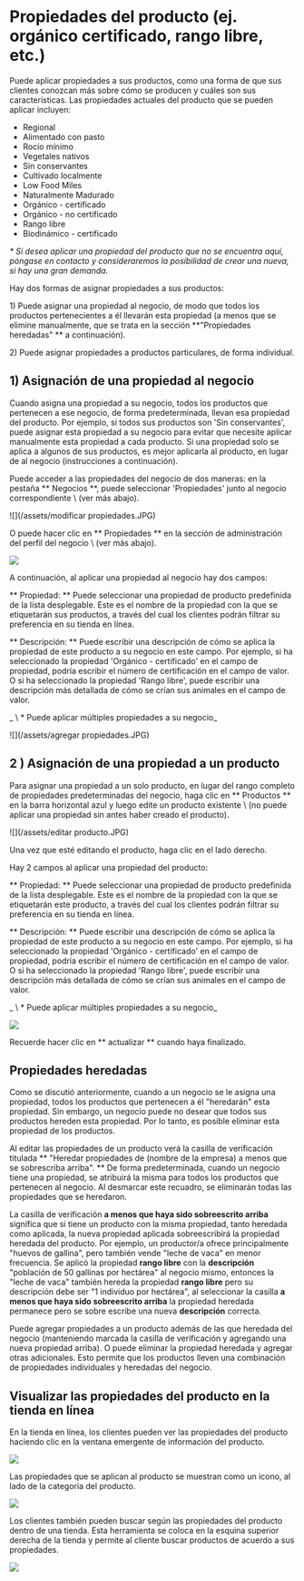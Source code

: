 # Propiedades del producto \(ej. orgánico certificado, rango libre, etc.\)
  
Puede aplicar propiedades a sus productos, como una forma de que sus clientes conozcan más sobre cómo se producen y cuáles son sus características. Las propiedades actuales del producto que se pueden aplicar incluyen:

* Regional
* Alimentado con pasto
* Rocío mínimo
* Vegetales nativos
* Sin conservantes
* Cultivado localmente
* Low Food Miles
* Naturalmente Madurado
* Orgánico - certificado
* Orgánico - no certificado
* Rango libre
* Biodinámico - certificado

_\* Si desea aplicar una propiedad del producto que no se encuentra aquí, póngase en contacto y consideraremos la posibilidad de crear una nueva, si hay una gran demanda._

Hay dos formas de asignar propiedades a sus productos:

1\) Puede asignar una propiedad al negocio, de modo que todos los productos pertenecientes a él llevarán esta propiedad \(a menos que se elimine manualmente, que se trata en la sección **"Propiedades heredadas" ** a continuación\).

2\) Puede asignar propiedades a productos particulares, de forma individual.

## 1\) Asignación de una propiedad al negocio

Cuando asigna una propiedad a su negocio, todos los productos que pertenecen a ese negocio, de forma predeterminada, llevan esa propiedad del producto. Por ejemplo, si todos sus productos son 'Sin conservantes', puede asignar esta propiedad a su negocio para evitar que necesite aplicar manualmente esta propiedad a cada producto. Si una propiedad solo se aplica a algunos de sus productos, es mejor aplicarla al producto, en lugar de al negocio \(instrucciones a continuación\).

Puede acceder a las propiedades del negocio de dos maneras: en la pestaña ** Negocios **, puede seleccionar 'Propiedades' junto al negocio correspondiente \ (ver más abajo\).

![](/assets/modificar propiedades.JPG)

O puede hacer clic en ** Propiedades ** en la sección de administración del perfil del negocio \ (ver más abajo\).

![](/assets/propiedades.JPG)

A continuación, al aplicar una propiedad al negocio hay dos campos:

** Propiedad: ** Puede seleccionar una propiedad de producto predefinida de la lista desplegable. Este es el nombre de la propiedad con la que se etiquetarán sus productos, a través del cual los clientes podrán filtrar su preferencia en su tienda en línea.

** Descripción: ** Puede escribir una descripción de cómo se aplica la propiedad de este producto a su negocio en este campo. Por ejemplo, si ha seleccionado la propiedad 'Orgánico - certificado' en el campo de propiedad, podría escribir el número de certificación en el campo de valor. O si ha seleccionado la propiedad 'Rango libre', puede escribir una descripción más detallada de cómo se crían sus animales en el campo de valor.

_ \ * Puede aplicar múltiples propiedades a su negocio_

![](/assets/agregar propiedades.JPG)

## 2 \) Asignación de una propiedad a un producto

Para asignar una propiedad a un solo producto, en lugar del rango completo de propiedades predeterminadas del negocio, haga clic en ** Productos ** en la barra horizontal azul y luego edite un producto existente \ (no puede aplicar una propiedad sin antes haber creado el producto\).

![](/assets/editar producto.JPG)

Una vez que esté editando el producto, haga clic en el lado derecho.

Hay 2 campos al aplicar una propiedad del producto:

** Propiedad: ** Puede seleccionar una propiedad de producto predefinida de la lista desplegable. Este es el nombre de la propiedad con la que se etiquetarán este producto, a través del cual los clientes podrán filtrar su preferencia en su tienda en línea.

** Descripción: ** Puede escribir una descripción de cómo se aplica la propiedad de este producto a su negocio en este campo. Por ejemplo, si ha seleccionado la propiedad 'Orgánico - certificado' en el campo de propiedad, podría escribir el número de certificación en el campo de valor. O si ha seleccionado la propiedad 'Rango libre', puede escribir una descripción más detallada de cómo se crían sus animales en el campo de valor.

_ \ * Puede aplicar múltiples propiedades a su negocio_

![](/assets/propiedades-productos.JPG)

Recuerde hacer clic en ** actualizar ** cuando haya finalizado.

## Propiedades heredadas

Como se discutió anteriormente, cuando a un negocio se le asigna una propiedad, todos los productos que pertenecen a él "heredarán" esta propiedad. Sin embargo, un negocio puede no desear que todos sus productos hereden esta propiedad. Por lo tanto, es posible eliminar esta propiedad de los productos.

Al editar las propiedades de un producto verá la casilla de verificación titulada ** "Heredar propiedades de (nombre de la empresa) a menos que se sobrescriba arriba". ** De forma predeterminada, cuando un negocio tiene una propiedad, se atribuirá la misma para todos los productos que pertenecen al negocio. Al desmarcar este recuadro, se eliminarán todas las propiedades que se heredaron.


La casilla de verificación **a menos que haya sido sobreescrito arriba** significa que si tiene un producto con la misma propiedad, tanto heredada como aplicada, la nueva propiedad aplicada sobreescribirá la propiedad heredada del producto. Por ejemplo, un productor/a ofrece principalmente "huevos de gallina", pero también vende "leche de vaca" en menor frecuencia. Se aplicó la propiedad **rango libre** con la **descripción** "población de 50 gallinas por hectárea" al negocio mismo, entonces la "leche de vaca" también hereda la propiedad **rango libre** pero su descripción debe ser "1 individuo por hectárea", al seleccionar la casilla **a menos que haya sido sobreescrito arriba** la propiedad heredada permanece pero se sobre escribe una nueva **descripción** correcta.

Puede agregar propiedades a un producto además de las que heredada del negocio \(manteniendo marcada la casilla de verificación y agregando una nueva propiedad arriba\). O puede eliminar la propiedad heredada y agregar otras adicionales. Esto permite que los productos lleven una combinación de propiedades individuales y heredadas del negocio.

## Visualizar las propiedades del producto en la tienda en línea

En la tienda en línea, los clientes pueden ver las propiedades del producto haciendo clic en la ventana emergente de información del producto.

![](/assets/tienda_ver_propiedades.JPG)

Las propiedades que se aplican al producto se muestran como un ícono, al lado de la categoría del producto.

![](/assets/tienda_pop.JPG)

Los clientes también pueden buscar según las propiedades del producto dentro de una tienda. Esta herramienta se coloca en la esquina superior derecha de la tienda y permite al cliente buscar productos de acuerdo a sus propiedades.

![](/assets/tienda_abierta.JPG)


